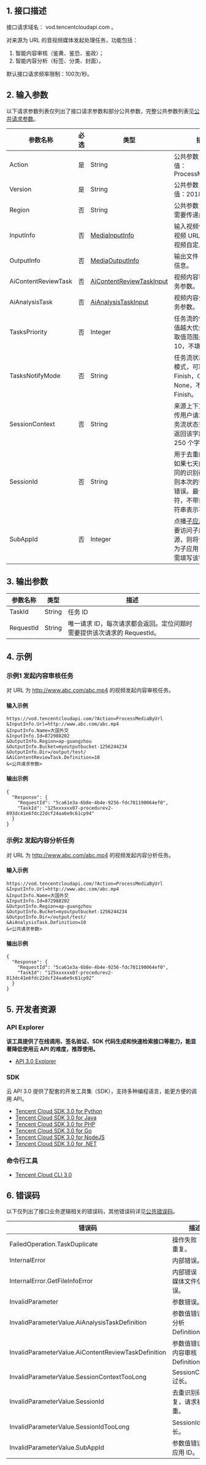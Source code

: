 ## 1. 接口描述

接口请求域名： vod.tencentcloudapi.com 。

对来源为 URL 的音视频媒体发起处理任务，功能包括：

1. 智能内容审核（鉴黄、鉴恐、鉴政）；
2. 智能内容分析（标签、分类、封面）。

默认接口请求频率限制：100次/秒。

## 2. 输入参数

以下请求参数列表仅列出了接口请求参数和部分公共参数，完整公共参数列表见[公共请求参数](/document/api/266/31756)。

| 参数名称 | 必选 | 类型 | 描述 |
|---------|---------|---------|---------|
| Action | 是 | String | 公共参数，本接口取值：ProcessMediaByUrl |
| Version | 是 | String | 公共参数，本接口取值：2018-07-17 |
| Region | 否 | String | 公共参数，本接口不需要传递此参数。 |
| InputInfo | 否 | [MediaInputInfo](/document/api/266/31773#MediaInputInfo) | 输入视频信息，包括视频 URL ， 名称、视频自定义 ID。 |
| OutputInfo | 否 | [MediaOutputInfo](/document/api/266/31773#MediaOutputInfo) | 输出文件 COS 路径信息。 |
| AiContentReviewTask | 否 | [AiContentReviewTaskInput](/document/api/266/31773#AiContentReviewTaskInput) | 视频内容审核类型任务参数。 |
| AiAnalysisTask | 否 | [AiAnalysisTaskInput](/document/api/266/31773#AiAnalysisTaskInput) | 视频内容分析类型任务参数。 |
| TasksPriority | 否 | Integer | 任务流的优先级，数值越大优先级越高，取值范围是 -10 到 10，不填代表 0。 |
| TasksNotifyMode | 否 | String | 任务流状态变更通知模式，可取值有 Finish，Change 和 None，不填代表 Finish。 |
| SessionContext | 否 | String | 来源上下文，用于透传用户请求信息，任务流状态变更回调将返回该字段值，最长 250 个字符。 |
| SessionId | 否 | String | 用于去重的识别码，如果七天内曾有过相同的识别码的请求，则本次的请求会返回错误。最长 50 个字符，不带或者带空字符串表示不做去重。 |
| SubAppId | 否 | Integer | 点播[子应用](/document/product/266/14574) ID。如果要访问子应用中的资源，则将该字段填写为子应用 ID；否则无需填写该字段。 |

## 3. 输出参数

| 参数名称 | 类型 | 描述 |
|---------|---------|---------|
| TaskId | String | 任务 ID|
| RequestId | String | 唯一请求 ID，每次请求都会返回。定位问题时需要提供该次请求的 RequestId。|

## 4. 示例

### 示例1 发起内容审核任务

对 URL 为 http://www.abc.com/abc.mp4 的视频发起内容审核任务。

#### 输入示例

```
https://vod.tencentcloudapi.com/?Action=ProcessMediaByUrl
&InputInfo.Url=http://www.abc.com/abc.mp4
&InputInfo.Name=大国外交
&InputInfo.Id=872988202
&OutputInfo.Region=ap-guangzhou
&OutputInfo.Bucket=myoutputbucket-1256244234
&OutputInfo.Dir=/output/test/
&AiContentReviewTask.Definition=10
&<公共请求参数>
```

#### 输出示例

```
{
  "Response": {
    "RequestId": "5ca61e3a-6b8e-4b4e-9256-fdc701190064ef0",
    "TaskId": "125xxxxxx07-procedurev2-893dc41e6fdc22dcf24aa6e9c61cp94"
  }
}
```

### 示例2 发起内容分析任务

对 URL 为 http://www.abc.com/abc.mp4 的视频发起内容分析任务。

#### 输入示例

```
https://vod.tencentcloudapi.com/?Action=ProcessMediaByUrl
&InputInfo.Url=http://www.abc.com/abc.mp4
&InputInfo.Name=大国外交
&InputInfo.Id=872988202
&OutputInfo.Region=ap-guangzhou
&OutputInfo.Bucket=myoutputbucket-1256244234
&OutputInfo.Dir=/output/test/
&AiAnalysisTask.Definition=10
&<公共请求参数>
```

#### 输出示例

```
{
  "Response": {
    "RequestId": "5ca61e3a-6b8e-4b4e-9256-fdc701190064ef0",
    "TaskId": "125xxxxxx07-procedurev2-813dc41e6fdc22dcf24aa6e9c61cp92"
  }
}
```


## 5. 开发者资源

### API Explorer

**该工具提供了在线调用、签名验证、SDK 代码生成和快速检索接口等能力，能显著降低使用云 API 的难度，推荐使用。**

* [API 3.0 Explorer](https://console.cloud.tencent.com/api/explorer?Product=vod&Version=2018-07-17&Action=ProcessMediaByUrl)

### SDK

云 API 3.0 提供了配套的开发工具集（SDK），支持多种编程语言，能更方便的调用 API。

* [Tencent Cloud SDK 3.0 for Python](https://github.com/TencentCloud/tencentcloud-sdk-python)
* [Tencent Cloud SDK 3.0 for Java](https://github.com/TencentCloud/tencentcloud-sdk-java)
* [Tencent Cloud SDK 3.0 for PHP](https://github.com/TencentCloud/tencentcloud-sdk-php)
* [Tencent Cloud SDK 3.0 for Go](https://github.com/TencentCloud/tencentcloud-sdk-go)
* [Tencent Cloud SDK 3.0 for NodeJS](https://github.com/TencentCloud/tencentcloud-sdk-nodejs)
* [Tencent Cloud SDK 3.0 for .NET](https://github.com/TencentCloud/tencentcloud-sdk-dotnet)

### 命令行工具

* [Tencent Cloud CLI 3.0](https://cloud.tencent.com/document/product/440/6176)

## 6. 错误码

以下仅列出了接口业务逻辑相关的错误码，其他错误码详见[公共错误码](/document/api/266/15694#.E5.85.AC.E5.85.B1.E9.94.99.E8.AF.AF.E7.A0.81)。

| 错误码 | 描述 |
|---------|---------|
| FailedOperation.TaskDuplicate | 操作失败：任务重复。 |
| InternalError | 内部错误。 |
| InternalError.GetFileInfoError | 内部错误：获取媒体文件信息错误。 |
| InvalidParameter | 参数错误。 |
| InvalidParameterValue.AiAnalysisTaskDefinition | 参数值错误：AI 分析 Definition。 |
| InvalidParameterValue.AiContentReviewTaskDefinition | 参数值错误：AI 内容审核 Definition。 |
| InvalidParameterValue.SessionContextTooLong | SessionContext 过长。 |
| InvalidParameterValue.SessionId | 去重识别码重复，请求被去重。 |
| InvalidParameterValue.SessionIdTooLong | SessionId 过长。 |
| InvalidParameterValue.SubAppId | 参数值错误：子应用 ID。 |
